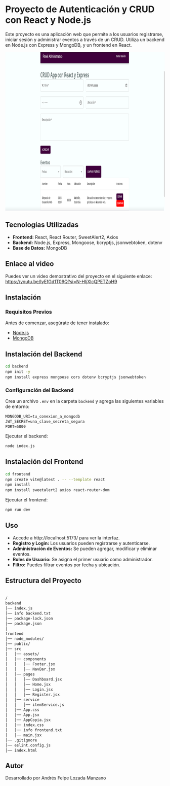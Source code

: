 # Proyecto de Autenticación y CRUD con React y Node.js

Este proyecto es una aplicación web que permite a los usuarios registrarse, iniciar sesión y administrar eventos a través de un CRUD. Utiliza un backend en Node.js con Express y MongoDB, y un frontend en React.

<img src="https://github.com/lozadandres/Gesti-n-de-Eventos/blob/main/Captura.png" width="100%" height="500" alt="App"/>

## Tecnologías Utilizadas

- **Frontend:** React, React Router, SweetAlert2, Axios
- **Backend:** Node.js, Express, Mongoose, bcryptjs, jsonwebtoken, dotenv
- **Base de Datos:** MongoDB

## Enlace al video

Puedes ver un video demostrativo del proyecto en el siguiente enlace: https://youtu.be/IyEfGd1T09Q?si=N-HIjXlcQPETZoH9

## Instalación

### Requisitos Previos

Antes de comenzar, asegúrate de tener instalado:

- [Node.js](https://nodejs.org/)
- [MongoDB](https://www.mongodb.com/)

## Instalación del Backend

```bash
cd backend
npm init -y
npm install express mongoose cors dotenv bcryptjs jsonwebtoken
```

### Configuración del Backend

Crea un archivo `.env` en la carpeta `backend` y agrega las siguientes variables de entorno:

```
MONGODB_URI=tu_conexion_a_mongodb
JWT_SECRET=una_clave_secreta_segura
PORT=5000
```

Ejecutar el backend:

```bash
node index.js
```

## Instalación del Frontend

```bash
cd frontend
npm create vite@latest . -- --template react
npm install
npm install sweetalert2 axios react-router-dom
```

Ejecutar el frontend:

```bash
npm run dev
```

## Uso

- Accede a http://localhost:5173/ para ver la interfaz.
- **Registro y Login:** Los usuarios pueden registrarse y autenticarse.
- **Administración de Eventos:** Se pueden agregar, modificar y eliminar eventos.
- **Roles de Usuario:** Se asigna el primer usuario como administrador.
- **Filtro:** Puedes filtrar eventos por fecha y ubicación.

## Estructura del Proyecto

```

/
backend
│── index.js
│── info backend.txt
│── package-lock.json
│── package.json
│
frontend
│── node_modules/
│── public/
│── src
│   │── assets/
│   │── components
│   │   │── Footer.jsx
│   │   │── NavBar.jsx
│   │── pages
│   │   │── Dashboard.jsx
│   │   │── Home.jsx
│   │   │── Login.jsx
│   │   │── Register.jsx
│   │── service
│   │   │── itemService.js
│   │── App.css
│   │── App.jsx
│   │── AppCopia.jsx
│   │── index.css
│   │── info frontend.txt
│   │── main.jsx
│── .gitignore
│── eslint.config.js
│── index.html

```
## Autor

Desarrollado por Andrés Felpe Lozada Manzano




